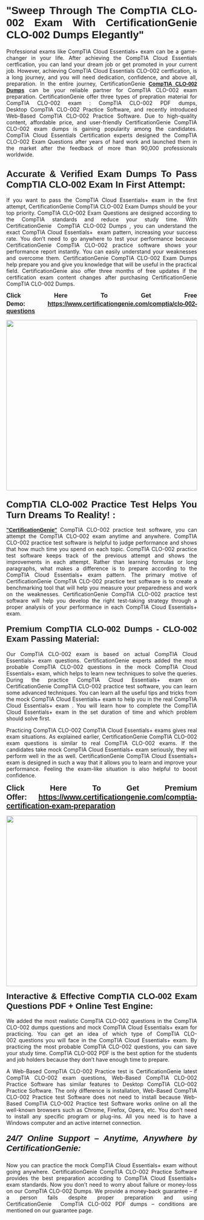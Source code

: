 

<h1 style="text-align: justify;"><span style="font-family:Tahoma,Geneva,sans-serif;"><strong>"Sweep Through The CompTIA CLO-002 Exam With CertificationGenie CLO-002 Dumps Elegantly"</strong></span></h1>

<p style="text-align: justify;">Professional exams like CompTIA Cloud Essentials+ exam can be a game-changer in your life. After achieving the CompTIA Cloud Essentials certfication, you can land your dream job or get promoted in your current job. However, achieving CompTIA Cloud Essentials CLO-002 certfication, is a long journey, and you will need dedication, confidence, and above all, preparation. In the entire journey, CertificationGenie <span style="font-family:Tahoma,Geneva,sans-serif;"><strong><a href="https://www.certificationgenie.com/comptia/clo-002-questions">CompTIA CLO-002 Dumps</a></strong></span> can be your reliable partner for CompTIA CLO-002 exam preparation. CertificationGenie offer three types of prepration material for CompTIA CLO-002 exam : CompTIA CLO-002 PDF dumps, Desktop CompTIA CLO-002 Practice Software, and recently introduced Web-Based CompTIA CLO-002 Practice Software. Due to high-quality content, affordable price, and user-friendly CertificationGenie CompTIA CLO-002 exam dumps is gaining popularity among the candidates. CompTIA Cloud Essentials Certification experts designed the CompTIA CLO-002 Exam Questions after years of hard work and launched them in the market after the feedback of more than 90,000 professionals worldwide. </p>

<h2 style="text-align: justify;"><span style="font-family:Tahoma,Geneva,sans-serif;"><strong><span style="font-size:24px;">Accurate & Verified Exam Dumps To Pass CompTIA CLO-002 Exam In First Attempt:</span></strong></span></h2>

<p style="text-align: justify;">If you want to pass the CompTIA Cloud Essentials+ exam in the first attempt, CertificationGenie CompTIA CLO-002 Exam Dumps should be your top priority. CompTIA CLO-002 Exam Questions are designed according to the CompTIA standards and reduce your study time. With CertificationGenie  CompTIA CLO-002 Dumps , you can understand the exact CompTIA Cloud Essentials+  exam pattern, increasing your success rate. You don’t need to go anywhere to test your performance because CertificationGenie CompTIA CLO-002 practice software shows your performance report instantly. You can easily understand your weaknesses and overcome them. CertificationGenie CompTIA CLO-002 Exam Dumps help prepare you and give you knowledge that will be useful in the practical field. CertificationGenie also offer three months of free updates if the certification exam content changes after purchasing CertificationGenie CompTIA CLO-002 Dumps.</p>

<p style="text-align: justify;"><span style="font-size:16px;"><span style="font-family:Tahoma,Geneva,sans-serif;"><strong>Click Here To Get Free Demo:</strong></span></span><span style="font-size:20px;"><span style="font-family:Tahoma,Geneva,sans-serif;"><strong> </strong></span></span><span style="font-size:16px;"><span style="font-family:Tahoma,Geneva,sans-serif;"><strong><a href="https://www.certificationgenie.com/comptia/clo-002-questions">https://www.certificationgenie.com/comptia/clo-002-questions</a></strong></span></span></p>

<p style="text-align: justify;"><a href="https://www.certificationgenie.com/comptia/clo-002-questions"><img alt="" src="https://lh3.googleusercontent.com/pw/ACtC-3doDiK9SBBk_UUqL334qseWDG_7JxQKLxHAGtTDipddtog-z9sewKtP3Tk9FwJ0gNHeZL-V2e-wWmrx9eptY3qsjJVeeDHyQ49zt8PKVbyyxKZUZKZ5pdO7XyZJXuUkyF5LfCWL-4CYe1RXSTYxofc8=w1169-h657-no?authuser=0" style="width: 100%; height: 450px;" /></a></p>

<h3 style="text-align: justify;"><span style="font-family:Tahoma,Geneva,sans-serif;"><strong><span style="font-size:24px;">CompTIA CLO-002 Practice Test Helps You Turn Dreams To Reality! :</span></strong></span></h3>

<p style="text-align: justify;"><a href="https://www.certificationgenie.com/"><span style="font-family:Tahoma,Geneva,sans-serif;"><strong>"CertificationGenie"</strong></span></a> CompTIA CLO-002 practice test software, you can attempt the CompTIA CLO-002 exam anytime and anywhere. CompTIA CLO-002 practice test software is helpful to judge performance and shows that how much time you spend on each topic. CompTIA CLO-002 practice test software keeps track of the previous attempt and shows the improvements in each attempt. Rather than learning formulas or long paragraphs, what makes a difference is to prepare according to the CompTIA Cloud Essentials+ exam pattern. The primary motive of CertificationGenie CompTIA CLO-002 practice test software is to create a benchmarking tool that will help you measure your preparedness and work on the weaknesses. CertificationGenie CompTIA CLO-002 practice test software will help you develop the right test-taking strategy through a proper analysis of your performance in each CompTIA Cloud Essentials+ exam. </p>

<h4 style="text-align: justify;"><span style="font-size:22px;"><span style="font-family:Tahoma,Geneva,sans-serif;"><strong>Premium CompTIA CLO-002 Dumps - CLO-002 Exam Passing Material:</strong></span></span></h4>

<p style="text-align: justify;">Our CompTIA CLO-002 exam is based on actual CompTIA Cloud Essentials+ exam questions. CertificationGenie experts added the most probable CompTIA CLO-002 questions in the mock CompTIA Cloud Essentials+ exam, which helps to learn new techniques to solve the queries. During the practice CompTIA Cloud Essentials+ exam on CertificationGenie CompTIA CLO-002 practice test software, you can learn some advanced techniques. You can learn all the useful tips and tricks from the mock CompTIA Cloud Essentials+ exam to help you in the real CompTIA Cloud Essentials+ exam . You will learn how to complete the CompTIA Cloud Essentials+ exam in the set duration of time and which problem should solve first. </p>

<p style="text-align: justify;">Practicing CompTIA CLO-002 CompTIA Cloud Essentials+ exams gives real exam situations. As explained earlier, CertificationGenie CompTIA CLO-002 exam questions is similar to real CompTIA CLO-002 exams. If the candidates take mock CompTIA Cloud Essentials+ exam seriously, they will perform well in the as well. CertificationGenie CompTIA Cloud Essentials+ exam is designed in such a way that it allows you to learn and improve your performance. Feeling the exam-like situation is also helpful to boost confidence.</p>

<p style="text-align: justify;"><strong><span style="font-size:20px;"><span style="font-family:Tahoma,Geneva,sans-serif;">Click Here To Get Premium Offer:</span> <span style="font-family:Tahoma,Geneva,sans-serif;"><a href="https://www.certificationgenie.com/comptia-certification-exam-preparation">https://www.certificationgenie.com/comptia-certification-exam-preparation</a></span></span></strong></p>

<p style="text-align: justify;"><a href="https://www.certificationgenie.com/comptia/clo-002-questions"><img alt="" src="https://lh3.googleusercontent.com/pw/ACtC-3cZqdDxTJx_5ZCEhhAHXbNBvJ04vc7KUmxf8GDtJTvJ7xJyqw25cBMtqs6Fpw9jpxQeVcnFkF0MeaEp-CbFBkMiza-pKS581jOmJ0YmLw8yI0m2Dd1IRQWe8k1g53utssITZPMGVwen879nqYE17F56=w1168-h657-no?authuser=0" style="width: 100%; height: 450px;" /></a></p>

<p style="text-align: justify;"><span style="font-size:22px;"><span style="font-family:Tahoma,Geneva,sans-serif;"><strong>Interactive & Effective CompTIA CLO-002 Exam Questions PDF + Online Test Engine:</strong></span></span><br />
<br />
We added the most realistic CompTIA CLO-002 questions in the CompTIA CLO-002 dumps questions and mock CompTIA Cloud Essentials+ exam for practicing. You can get an idea of which type of CompTIA CLO-002 questions you will face in the CompTIA Cloud Essentials+ exam. By practicing the most probable CompTIA CLO-002 questions, you can save your study time. CompTIA CLO-002 PDF is the best option for the students and job holders because they don’t have enough time to prepare. </p>

<p style="text-align: justify;">A Web-Based CompTIA CLO-002 Practice test is CertificationGenie latest CompTIA CLO-002 exam questions, Web-Based CompTIA CLO-002 Practice Software has similar features to Desktop CompTIA CLO-002 Practice Software. The only difference is installation, Web-Based CompTIA CLO-002 Practice test Software does not need to install because Web-Based CompTIA CLO-002 Practice test Software works online on all the well-known browsers such as Chrome, Firefox, Opera, etc. You don’t need to install any specific program or plug-ins. All you need is to have a Windows computer and an active internet connection. </p>

<h5 style="text-align: justify;"><span style="font-family:Tahoma,Geneva,sans-serif;"><span style="font-size:22px;"><strong>24/7 Online Support – Anytime, Anywhere by CertificationGenie:</strong></span></span></h5>

<p style="text-align: justify;">Now you can practice the mock CompTIA Cloud Essentials+ exam without going anywhere. CertificationGenie CompTIA CLO-002 Practice Software provides the best preparation according to CompTIA Cloud Essentials+ exam standards. Now you don’t need to worry about failure or money-loss on our CompTIA CLO-002 Dumps. We provide a money-back guarantee – if a person fails despite proper preparation and using CertificationGenie  CompTIA CLO-002 PDF dumps – conditions are mentioned on our guarantee page.</p>

